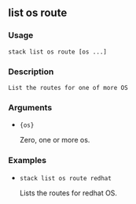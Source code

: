 ## list os route

### Usage

`stack list os route [os ...]`

### Description


	List the routes for one of more OS

	

### Arguments

* `{os}`

   Zero, one or more os.


### Examples

* `stack list os route redhat`

   Lists the routes for redhat OS.



